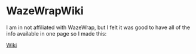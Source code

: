 # WazeWrapWiki

I am in not affiliated with WazeWrap, but I felt it was good to have all of the info available in one page so I made this:

[Wiki](../../wiki)
